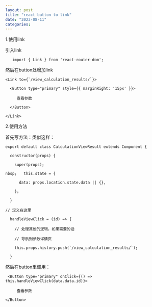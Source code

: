 ```yaml
---
layout: post
title: "react button to link"
date: "2023-08-11"
categories: 
---
```

<p>1.使用link</p>

<p>引入link</p>

<pre>
<code>&nbsp;&nbsp; import { Link } from &#39;react-router-dom&#39;;</code></pre>

<p>然后在button处增加link</p>

<pre>
<code>&lt;Link to={`/view_calculation_results/`}&gt;

&nbsp; &lt;Button type=&quot;primary&quot; style={{ marginRight: &#39;15px&#39; }}&gt;

&nbsp;&nbsp;&nbsp;&nbsp; 查看参数

&nbsp; &lt;/Button&gt;

&lt;/Link&gt;</code></pre>

<p>2.使用方法</p>

<p>首先写方法：类似这样：</p>

<pre>
<code>export default class CalculationViewResult extends Component {

&nbsp; constructor(props) {

&nbsp;&nbsp;&nbsp; super(props);

nbsp;&nbsp;&nbsp; this.state = {

&nbsp;&nbsp;&nbsp;&nbsp;&nbsp; data: props.location.state.data || {},

&nbsp;&nbsp;&nbsp; };

&nbsp; }

// 定义在这里

&nbsp; handleViewClick = (id) =&gt; { &nbsp;&nbsp;

&nbsp;&nbsp;&nbsp; // 处理其他的逻辑，如果需要的话</code></pre>

<p><code>&nbsp;&nbsp;&nbsp; // 导航到参数详情页<br />
&nbsp;&nbsp;&nbsp; this.props.history.push(`/view_calculation_results/`);<br />
&nbsp; }</code></p>

<p>然后在button里调用：</p>

<p><code>&nbsp;&lt;Button type=&quot;primary&quot; onClick={() =&gt; this.handleViewClick(data.data.id)}&gt;<br />
&nbsp;&nbsp;&nbsp;&nbsp; 查看参数<br />
&lt;/Button&gt;</code></p>

<p>&nbsp;</p>

